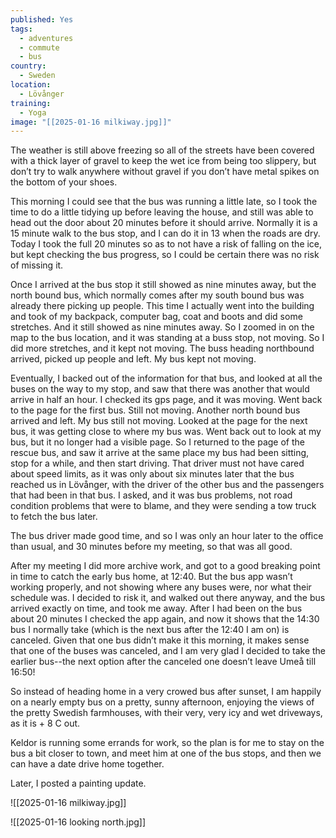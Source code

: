 ```yaml
---
published: Yes
tags:
  - adventures
  - commute
  - bus
country:
  - Sweden
location:
  - Lövånger
training:
  - Yoga
image: "[[2025-01-16 milkiway.jpg]]"
---
```

The weather is still above freezing so all of the streets have been covered with a thick layer of gravel to keep the wet ice from being too slippery, but don’t try to walk anywhere without gravel if you don’t have metal spikes on the bottom of your shoes.
 
This morning I could see that the bus was running a little late, so I took the time to do a little tidying up before leaving the house, and still was able to head out the door about 20 minutes before it should arrive. Normally it is a 15 minute walk to the bus stop, and I can do it in 13 when the roads are dry. Today I took the full 20 minutes so as to not have a risk of falling on the ice, but kept checking the bus progress, so I could be certain there was no risk of missing it.
 
Once I arrived at the bus stop it still showed as nine minutes away, but the north bound bus, which normally comes after my south bound bus was already there picking up people. This time I actually went into the building and took of my backpack, computer bag, coat and boots and did some stretches. And it still showed as nine minutes away. So I zoomed in on the map to the bus location, and it was standing at a buss stop, not moving. So I did more stretches, and it kept not moving. The buss heading northbound arrived, picked up people and left. My bus kept not moving.
 
Eventually, I backed out of the information for that bus, and looked at all the buses on the way to my stop, and saw that there was another that would arrive in half an hour. I checked its gps page, and it was moving. Went back to the page for the first bus. Still not moving. Another north bound bus arrived and left. My bus still not moving. Looked at the page for the next bus, it was getting close to where my bus was. Went back out to look at my bus, but it no longer had a visible page. So I returned to the page of the rescue bus, and saw it arrive at the same place my bus had been sitting, stop for a while, and then start driving. That driver must not have cared about speed limits, as it was only about six minutes later that the bus reached us in Lövånger, with the driver of the other bus and the passengers that had been in that bus. I asked, and it was bus problems, not road condition problems that were to blame, and they were sending a tow truck to fetch the bus later.
 
The bus driver made good time, and so I was only an hour later to the office than usual, and 30 minutes before my meeting, so that was all good.
 
After my meeting I did more archive work, and got to a good breaking point in time to catch the early bus home, at 12:40. But the bus app wasn’t working properly, and not showing where any buses were, nor what their schedule was. I decided to risk it, and walked out there anyway, and the bus arrived exactly on time, and took me away. After I had been on the bus about 20 minutes I checked the app again, and now it shows that the 14:30 bus I normally take (which is the next bus after the 12:40 I am on) is canceled. Given that one bus didn’t make it this morning, it makes sense that one of the buses was canceled, and I am very glad I decided to take the earlier bus--the next option after the canceled one doesn’t leave Umeå till 16:50!
 
So instead of heading home in a very crowed bus after sunset, I am happily on a nearly empty bus on a pretty, sunny afternoon, enjoying the views of the pretty Swedish farmhouses, with their very, very icy and wet driveways, as it is + 8 C out.
 
Keldor is running some errands for work, so the plan is for me to stay on the bus a bit closer to town, and meet him at one of the bus stops, and then we can have a date drive home together.

Later, I posted a painting update.


![[2025-01-16 milkiway.jpg]]

![[2025-01-16 looking north.jpg]]
